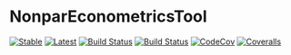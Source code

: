 # NonparEconometricsTool

[![Stable](https://img.shields.io/badge/docs-stable-blue.svg)](https://JasmineHao.github.io/NonparEconometricsTool.jl/stable)
[![Latest](https://img.shields.io/badge/docs-latest-blue.svg)](https://JasmineHao.github.io/NonparEconometricsTool.jl/latest)
[![Build Status](https://travis-ci.com/JasmineHao/NonparEconometricsTool.jl.svg?branch=master)](https://travis-ci.com/JasmineHao/NonparEconometricsTool.jl)
[![Build Status](https://ci.appveyor.com/api/projects/status/github/JasmineHao/NonparEconometricsTool.jl?svg=true)](https://ci.appveyor.com/project/JasmineHao/NonparEconometricsTool-jl)
[![CodeCov](https://codecov.io/gh/JasmineHao/NonparEconometricsTool.jl/branch/master/graph/badge.svg)](https://codecov.io/gh/JasmineHao/NonparEconometricsTool.jl)
[![Coveralls](https://coveralls.io/repos/github/JasmineHao/NonparEconometricsTool.jl/badge.svg?branch=master)](https://coveralls.io/github/JasmineHao/NonparEconometricsTool.jl?branch=master)
